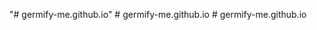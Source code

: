 "# germify-me.github.io" 
#   g e r m i f y - m e . g i t h u b . i o  
 #   g e r m i f y - m e . g i t h u b . i o  
 